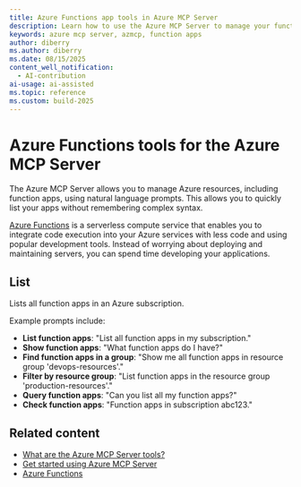 ```yaml
---
title: Azure Functions app tools in Azure MCP Server
description: Learn how to use the Azure MCP Server to manage your function app resources in Azure.
keywords: azure mcp server, azmcp, function apps
author: diberry
ms.author: diberry
ms.date: 08/15/2025
content_well_notification: 
  - AI-contribution
ai-usage: ai-assisted
ms.topic: reference
ms.custom: build-2025
--- 
```


# Azure Functions tools for the Azure MCP Server

The Azure MCP Server allows you to manage Azure resources, including function apps, using natural language prompts. This allows you to quickly list your apps without remembering complex syntax.

[Azure Functions](/azure/azure-functions/) is a serverless compute service that enables you to integrate code execution into your Azure services with less code and using popular development tools. Instead of worrying about deploying and maintaining servers, you can spend time developing your applications.

## List

Lists all function apps in an Azure subscription.

Example prompts include:

- **List function apps**: "List all function apps in my subscription."
- **Show function apps**: "What function apps do I have?"
- **Find function apps in a group**: "Show me all function apps in resource group 'devops-resources'."
- **Filter by resource group**: "List function apps in the resource group 'production-resources'."
- **Query function apps**: "Can you list all my function apps?"
- **Check function apps**: "Function apps in subscription abc123."

## Related content

- [What are the Azure MCP Server tools?](index.md)
- [Get started using Azure MCP Server](../get-started.md)
- [Azure Functions](/azure/azure-functions/)